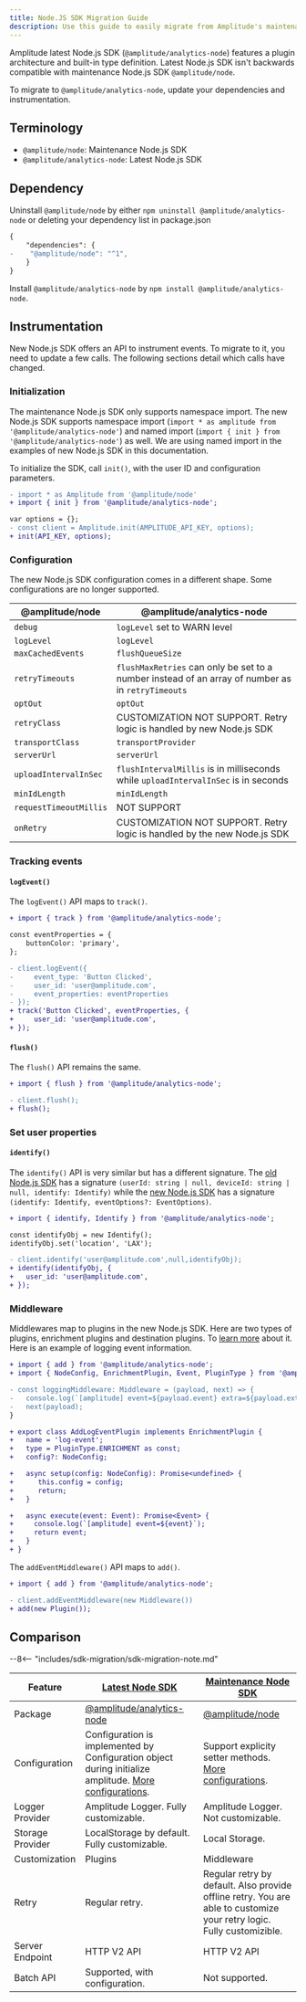 ```yaml
---
title: Node.JS SDK Migration Guide
description: Use this guide to easily migrate from Amplitude's maintenance Node.JS SDK (@amplitude/node) to the new SDK (@amplitude/analytics-node).
---
```


Amplitude latest Node.js SDK (`@amplitude/analytics-node`) features a plugin architecture and built-in type definition. Latest Node.js SDK isn't backwards compatible with maintenance Node.js SDK `@amplitude/node`. 

To migrate to `@amplitude/analytics-node`, update your dependencies and instrumentation.

## Terminology

* `@amplitude/node`: Maintenance Node.js SDK
* `@amplitude/analytics-node`: Latest Node.js SDK

## Dependency

Uninstall `@amplitude/node` by either `npm uninstall @amplitude/analytics-node` or deleting your dependency list in package.json

```diff
{
    "dependencies": {
-    "@amplitude/node": "^1",
    }
}
```

Install `@amplitude/analytics-node` by `npm install @amplitude/analytics-node`.

## Instrumentation

New Node.js SDK offers an API to instrument events. To migrate to it, you need to update a few calls. The following sections detail which calls have changed.

### Initialization

The maintenance Node.js SDK only supports namespace import. The new Node.js SDK supports namespace import (`import * as amplitude from '@amplitude/analytics-node'`) and named import (`import { init } from '@amplitude/analytics-node'`) as well. We are using named import in the examples of new Node.js SDK in this documentation.

To initialize the SDK, call `init()`, with the user ID and configuration parameters.

```diff
- import * as Amplitude from '@amplitude/node'
+ import { init } from '@amplitude/analytics-node';

var options = {};
- const client = Amplitude.init(AMPLITUDE_API_KEY, options);
+ init(API_KEY, options);
```

### Configuration

The new Node.js SDK configuration comes in a different shape. Some configurations are no longer supported.

|@amplitude/node|@amplitude/analytics-node|
|-|-|
| `debug` | `logLevel` set to WARN level|
| `logLevel` | `logLevel` |
| `maxCachedEvents` | `flushQueueSize` |
| `retryTimeouts` | `flushMaxRetries` can only be set to a number instead of an array of number as in `retryTimeouts`
| `optOut` | `optOut` |
| `retryClass` | CUSTOMIZATION NOT SUPPORT. Retry logic is handled by new Node.js SDK|
| `transportClass` | `transportProvider` |
| `serverUrl` | `serverUrl` |
| `uploadIntervalInSec` | `flushIntervalMillis` is in milliseconds while `uploadIntervalInSec` is in seconds|
| `minIdLength` | `minIdLength` |
| `requestTimeoutMillis` | NOT SUPPORT |
| `onRetry` | CUSTOMIZATION NOT SUPPORT. Retry logic is handled by the new Node.js SDK |

### Tracking events

#### `logEvent()`

The `logEvent()` API maps to `track()`.

```diff
+ import { track } from '@amplitude/analytics-node';

const eventProperties = {
    buttonColor: 'primary',
};

- client.logEvent({
-     event_type: 'Button Clicked',
-     user_id: 'user@amplitude.com',
-     event_properties: eventProperties
- });
+ track('Button Clicked', eventProperties, {
+     user_id: 'user@amplitude.com',
+ });
```

#### `flush()`

The `flush()` API remains the same.

```diff
+ import { flush } from '@amplitude/analytics-node';

- client.flush();
+ flush();
```

### Set user properties

#### `identify()`

The `identify()` API is very similar but has a different signature. The [old Node.js SDK](https://github.com/amplitude/Amplitude-Node/blob/2ef295e1fb698286d606ea4a2ccbbfdc4ba3fdc8/packages/node/src/nodeClient.ts#L142) has a signature `(userId: string | null, deviceId: string | null, identify: Identify)` while the [new Node.js SDK](https://github.com/amplitude/Amplitude-TypeScript/blob/8f4ea010279fb21190a2c0595d4ae8a7d9e987ce/packages/analytics-core/src/core-client.ts#L62) has a signature `(identify: Identify, eventOptions?: EventOptions)`.

```diff
+ import { identify, Identify } from '@amplitude/analytics-node';

const identifyObj = new Identify();
identifyObj.set('location', 'LAX');

- client.identify('user@amplitude.com',null,identifyObj);
+ identify(identifyObj, {
+   user_id: 'user@amplitude.com',
+ });
```

### Middleware

Middlewares map to plugins in the new Node.js SDK. Here are two types of plugins, enrichment plugins and destination plugins. To [learn more](../#plugins) about it. Here is an example of logging event information.

```diff
+ import { add } from '@amplitude/analytics-node';
+ import { NodeConfig, EnrichmentPlugin, Event, PluginType } from '@amplitude/analytics-types';

- const loggingMiddleware: Middleware = (payload, next) => {
-   console.log(`[amplitude] event=${payload.event} extra=${payload.extra}`);
-   next(payload);
}

+ export class AddLogEventPlugin implements EnrichmentPlugin {
+   name = 'log-event';
+   type = PluginType.ENRICHMENT as const;
+   config?: NodeConfig;

+   async setup(config: NodeConfig): Promise<undefined> {
+      this.config = config;
+      return;
+   }

+   async execute(event: Event): Promise<Event> {
+     console.log(`[amplitude] event=${event}`);
+     return event;
+   }
+ }
```

The `addEventMiddleware()` API maps to `add()`.

```diff
+ import { add } from '@amplitude/analytics-node';

- client.addEventMiddleware(new Middleware())
+ add(new Plugin());
```

## Comparison 

--8<-- "includes/sdk-migration/sdk-migration-note.md"

| <div class="big-column">Feature</div> | [Latest Node SDK](./) | [Maintenance Node SDK](../../node/) |
| --- | --- | --- |
| Package | [@amplitude/analytics-node](https://www.npmjs.com/package/@amplitude/analytics-node) | [@amplitude/node](https://www.npmjs.com/package/@amplitude/node)|
| Configuration | Configuration is implemented by Configuration object during initialize amplitude. [More configurations](./#configuration). | Support explicity setter methods. [More configurations](../../node/#configuration).|
| Logger Provider | Amplitude Logger. Fully customizable. | Amplitude Logger.  Not customizable. |
| Storage Provider | LocalStorage by default. Fully customizable. | Local Storage. |
| Customization | Plugins | Middleware |
| Retry | Regular retry. | Regular retry by default. Also provide offline retry. You are able to customize your retry logic. Fully customizible. |
| Server Endpoint | HTTP V2 API |  HTTP V2 API |
| Batch API | Supported, with configuration. | Not supported. |
